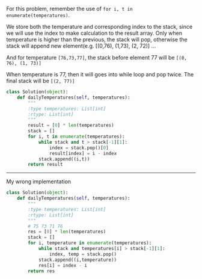 For this problem, remember the use of `for i, t in enumerate(temperatures)`.

We store both the temperature and corresponding index to the stack, since we will use the index to make calculation to the result array. Only when temperature is higher than the previous, the stack will pop, otherwise the stack will append new element(e.g. [(0,76), (1,73), (2, 72)] ... 

And for temperature `[76,73,77]`, the stack before element 77 will be `[(0, 76), (1, 73)]`

When temperature is 77, then it will goes into while loop and pop twice. The final stack will be `[(2, 77)]`

```python
class Solution(object):
    def dailyTemperatures(self, temperatures):
        """
        :type temperatures: List[int]
        :rtype: List[int]
        """
        result = [0] * len(temperatures)
        stack = []
        for i, t in enumerate(temperatures):
            while stack and t > stack[-1][1]:
                index = stack.pop()[0]
                result[index] = i - index
            stack.append((i,t))
        return result
```
___
My wrong implementation
```python
class Solution(object):
    def dailyTemperatures(self, temperatures):
        """
        :type temperatures: List[int]
        :rtype: List[int]
        """
        # 75 73 71 76
        res = [0] * len(temperatures)
        stack = []
        for i, temperature in enumerate(temperatures):
            while stack and temperatures[i] > stack[-1][1]:
                index, temp = stack.pop()
            stack.append((i,temperature))
            res[i] = index - i
        return res
```
